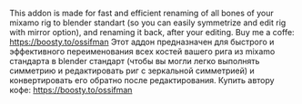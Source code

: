 This addon is made for fast and efficient renaming of all bones of your mixamo rig to blender standart (so you can easily symmetrize and edit rig with mirror option), and renaming it back, after your editing.
Buy me a coffe: https://boosty.to/ossifman
Этот аддон предназначен для быстрого и эффективного переименования всех костей вашего рига из mixamo стандарта в blender стандарт (чтобы вы могли легко выполнять симметрию и редактировать риг с зеркальной симметрией) и конвертировать его обратно после редактирования.
Купить автору кофе: https://boosty.to/ossifman

